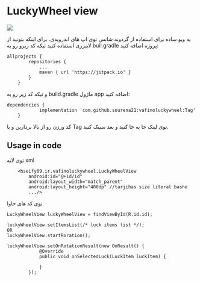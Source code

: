 # LuckyWheel view
[![](https://jitpack.io/v/sourena21/vafinoluckywheel.svg)](https://jitpack.io/#sourena21/vafinoluckywheel)

یه ویو ساده برای استفاده از گردونه شانس توی اپ های اندرویدی. برای اینکه بتونید از لایبرری استفاده کنید تیکه کد زیرو رو به buil.gradle پروژه اضافه کنید:
```
allprojects {
		repositories {
			...
			maven { url 'https://jitpack.io' }
		}
	}
```
و تیکه کد زیر رو به build.gradle ماژول app اضافه کنید:
```
dependencies {
	        implementation 'com.github.sourena21:vafinoluckywheel:Tag'
	}
```
کد ورژن رو از بالا بردارین و با Tag توی لینک جا به جا کنید و بعد سینک کنید.

## Usage in code

توی لایه xml
```
    <hseify69.ir.vafinoluckywheel.LuckyWheelView
        android:id="@+id/id"
        android:layout_width="match_parent"
        android:layout_height="400dp" //tarjihas size literal bashe
        .../>
```
توی کد های جاوا

```
LuckyWheelView luckyWheelView = findViewById(R.id.id);

luckyWheelView.setItemsList(/* luck items list */);
OR
luckyWheelView.startRoration();

luckyWheelView.setOnRotationResult(new OnResult() {
            @Override
            public void onSelectedLuck(LuckItem luckItem) {
                
            }
        });
```
